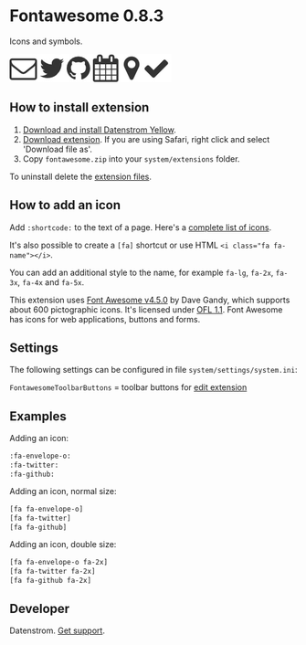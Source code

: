Fontawesome 0.8.3
=================
Icons and symbols.

![Screenshot](fontawesome-screenshot.jpg?raw=true)

## How to install extension

1. [Download and install Datenstrom Yellow](https://github.com/datenstrom/yellow/).
2. [Download extension](https://github.com/datenstrom/yellow-extensions/raw/master/zip/fontawesome.zip). If you are using Safari, right click and select 'Download file as'.
3. Copy `fontawesome.zip` into your `system/extensions` folder.

To uninstall delete the [extension files](extension.ini).

## How to add an icon

Add `:shortcode:` to the text of a page. Here's a [complete list of icons](https://fontawesome.com/icons).

It's also possible to create a `[fa]` shortcut or use HTML `<i class="fa fa-name"></i>`. 

You can add an additional style to the name, for example `fa-lg`, `fa-2x`, `fa-3x`, `fa-4x` and `fa-5x`.

This extension uses [Font Awesome v4.5.0](https://github.com/FortAwesome/Font-Awesome) by Dave Gandy, which supports about 600 pictographic icons. It's licensed under [OFL 1.1](https://opensource.org/licenses/OFL-1.1). Font Awesome has icons for web applications, buttons and forms.

## Settings

The following settings can be configured in file `system/settings/system.ini`:

`FontawesomeToolbarButtons` = toolbar buttons for [edit extension](https://github.com/datenstrom/yellow-extensions/tree/master/features/edit)  

## Examples

Adding an icon:

    :fa-envelope-o:
    :fa-twitter:
    :fa-github:

Adding an icon, normal size:

    [fa fa-envelope-o]
    [fa fa-twitter]
    [fa fa-github]
    
Adding an icon, double size:

    [fa fa-envelope-o fa-2x]
    [fa fa-twitter fa-2x]
    [fa fa-github fa-2x]

## Developer

Datenstrom. [Get support](https://extensions.datenstrom.se/help/).
